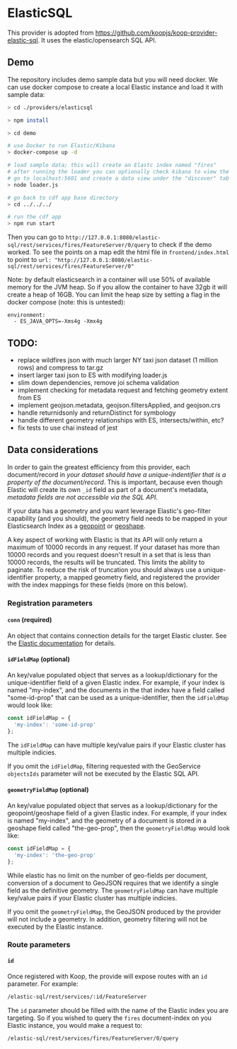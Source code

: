 # ElasticSQL 
This provider is adopted from https://github.com/koopjs/koop-provider-elastic-sql. It uses the elastic/opensearch SQL API.

## Demo
The repository includes demo sample data but you will need docker. We can use docker compose to create a local Elastic instance and load it with sample data:

```sh
> cd ./providers/elasticsql 

> npm install

> cd demo

# use Docker to run Elastic/Kibana
> docker-compose up -d

# load sample data; this will create an Elastc index named "fires"
# after running the loader you can optionally check kibana to view the data in ES
# go to localhost:5601 and create a data view under the "discover" tab
> node loader.js 

# go back to cdf app base directory
> cd ../../../

# run the cdf app 
> npm run start
```
Then you can go to `http://127.0.0.1:8080/elastic-sql/rest/services/fires/FeatureServer/0/query` to check if the demo worked. To see the points on a map edit the html file in `frontend/index.html` to point to `url: "http://127.0.0.1:8080/elastic-sql/rest/services/fires/FeatureServer/0"`

Note: by default elasticsearch in a container will use 50% of available memory for the JVM heap. So if you allow the container to have 32gb it will create a heap of 16GB. You can limit the heap size by setting a flag in the docker compose (note: this is untested): 
```
environment:
  - ES_JAVA_OPTS=-Xms4g -Xmx4g
```

## TODO: 
- replace wildfires json with much larger NY taxi json dataset (1 million rows) and compress to tar.gz
- insert larger taxi json to ES with modifying loader.js
- slim down dependencies, remove joi schema validation 
- implement checking for metadata request and fetching geometry extent from ES 
- implement geojson.metadata, geojson.filtersApplied, and geojson.crs
- handle returnidsonly and returnDistinct for symbology
- handle different geometry relationships with ES, intersects/within, etc? 
- fix tests to use chai instead of jest 

## Data considerations
In order to gain the greatest efficiency from this provider, each document/record in _your dataset should have a unique-indentifier that is a property of the document/record_. This is important, because even though Elastic will create its own `_id` field as part of a document's metadata, _metadata fields are not accessible via the SQL API_.

If your data has a geometry and you want leverage Elastic's geo-filter capability (and you should), the geometry field needs to be mapped in your Elasticsearch Index as a [geopoint](https://www.elastic.co/guide/en/elasticsearch/reference/current/geo-point.html) or [geoshape](https://www.elastic.co/guide/en/elasticsearch/reference/current/geo-shape.html).

A key aspect of working with Elastic is that its API will only return a maximum of 10000 records in any request. If your dataset has more than 10000 records and you request doesn't result in a set that is less than 10000 records, the results will be truncated. This limits the ability to paginate.  To reduce the risk of truncation you should always use a unique-identifier property, a mapped geometry field, and registered the provider with the index mappings for these fields (more on this below).

### Registration parameters

#### `conn` (required)
An object that contains connection details for the target Elastic cluster.  See the [Elastic documentation](https://www.elastic.co/guide/en/elasticsearch/client/javascript-api/current/client-connecting.html) for details. 

#### `idFieldMap` (optional)
An key/value populated object that serves as a lookup/dictionary for the unique-identifier field of a given Elastic index.  For example, if your index is named "my-index", and the documents in the that index have a field called "some-id-prop" that can be used as a unique-identifier, then the `idFieldMap` would look like:

```js
const idFieldMap = {
  'my-index': 'some-id-prop'
};
```

The `idFieldMap` can have multiple key/value pairs if your Elastic cluster has multiple indicies.

If you omit the `idFieldMap`, filtering requested with the GeoService `objectsIds` parameter will not be executed by the Elastic SQL API.

#### `geometryFieldMap` (optional)
An key/value populated object that serves as a lookup/dictionary for the geopoint/geoshape field of a given Elastic index.  For example, if your index is named "my-index", and the geometry of a document is stored in a geoshape field called "the-geo-prop", then the `geometryFieldMap` would look like:

```js
const idFieldMap = {
  'my-index': 'the-geo-prop'
};
```

While elastic has no limit on the number of geo-fields per document, conversion of a document to GeoJSON requires that we identify a single field as the definitive geometry. The `geometryFieldMap` can have multiple key/value pairs if your Elastic cluster has multiple indicies.

If you omit the `geometryFieldMap`, the GeoJSON produced by the provider will not include a geometry.  In addition, geometry filtering will not be executed by the Elastic instance.

### Route parameters

#### `id`
Once registered with Koop, the provide will expose routes with an `id` parameter. For example:

```sh
/elastic-sql/rest/services/:id/FeatureServer
```

The `id` parameter should be filled with the name of the Elastic index you are targeting.  So if you wished to query the `fires` document-index on you Elastic instance, you would make a request to:

```sh
/elastic-sql/rest/services/fires/FeatureServer/0/query
```



